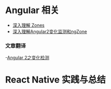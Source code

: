 # Angular 相关

- [深入理解 Zones](https://github.com/JTangming/tm/issues/5)
- [深入理解Angular2变化监测和ngZone](https://github.com/JTangming/tm/issues/4)

### 文章翻译

-[Angular 2之变化检测](https://github.com/JTangming/tm/issues/3)

# React Native 实践与总结


